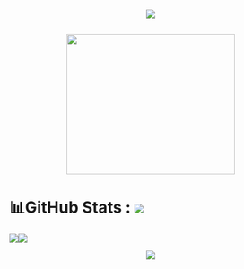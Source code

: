 # <p align="center"> <img src="https://spotify-github-profile.vercel.app/api/view.svg?uid=31f74bgxzrfr3t2ffx52rjjqusea&cover_image=false&theme=default&bar_color_cover=true"/> </p>

<p align="center">
    <img src="https://mir-s3-cdn-cf.behance.net/project_modules/max_1200/5eeea355389655.59822ff824b72.gif" width="300" height="250"/>
</p>

# 📊GitHub Stats : <img src="https://visitcount.itsvg.in/api?id=kthkung&icon=0&color=0"/>

<div style="display: flex; flex-direction: row;">
 <img class="img" src="https://github-readme-stats.vercel.app/api?username=kthkung&theme=radical&hide_border=true&include_all_commits=true&count_private=tru)" />
 <img class="img" src="https://github-readme-streak-stats.herokuapp.com/?user=kthkung&theme=radical&hide_border=true" />
</div>
<p align="center">
  <img src="https://github-readme-stats.vercel.app/api/top-langs/?username=kthkung&theme=radical&hide_border=true&include_all_commits=true&count_private=true&layout=compact"/>
</p>



